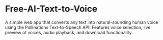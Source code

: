 # Free-AI-Text-to-Voice
A simple web app that converts any text into natural-sounding human voice using the Pollinations Text-to-Speech API. Features voice selection, live preview of voices, audio playback, and download functionality.
